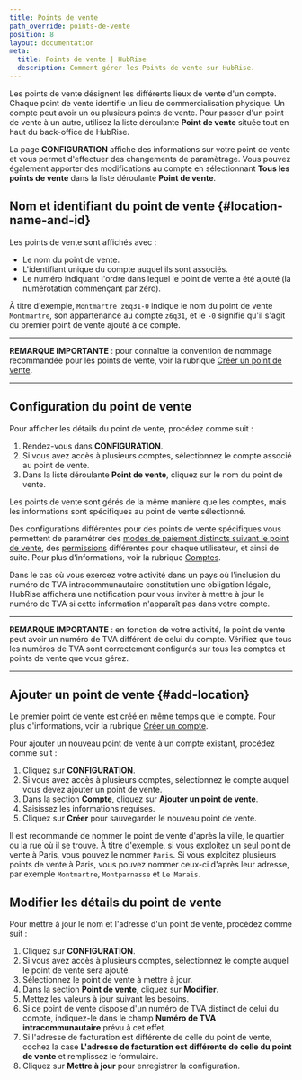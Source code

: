 ```yaml
---
title: Points de vente
path_override: points-de-vente
position: 8
layout: documentation
meta:
  title: Points de vente | HubRise
  description: Comment gérer les Points de vente sur HubRise.
---
```


Les points de vente désignent les différents lieux de vente d'un compte. Chaque point de vente identifie un lieu de commercialisation physique. Un compte peut avoir un ou plusieurs points de vente. Pour passer d'un point de vente à un autre, utilisez la liste déroulante **Point de vente** située tout en haut du back-office de HubRise.

La page **CONFIGURATION** affiche des informations sur votre point de vente et vous permet d'effectuer des changements de paramètrage. Vous pouvez également apporter des modifications au compte en sélectionnant **Tous les points de vente** dans la liste déroulante **Point de vente**.

## Nom et identifiant du point de vente {#location-name-and-id}

Les points de vente sont affichés avec :

- Le nom du point de vente.
- L'identifiant unique du compte auquel ils sont associés.
- Le numéro indiquant l'ordre dans lequel le point de vente a été ajouté (la numérotation commençant par zéro).

À titre d'exemple, `Montmartre z6q31-0` indique le nom du point de vente `Montmartre`, son appartenance au compte `z6q31`, et le `-0` signifie qu'il s'agit du premier point de vente ajouté à ce compte.

---

**REMARQUE IMPORTANTE** : pour connaître la convention de nommage recommandée pour les points de vente, voir la rubrique [Créer un point de vente](/docs/locations#add-location).

---

## Configuration du point de vente

Pour afficher les détails du point de vente, procédez comme suit :

1. Rendez-vous dans **CONFIGURATION**.
2. Si vous avez accès à plusieurs comptes, sélectionnez le compte associé au point de vente.
3. Dans la liste déroulante **Point de vente**, cliquez sur le nom du point de vente.

Les points de vente sont gérés de la même manière que les comptes, mais les informations sont spécifiques au point de vente sélectionné.

Des configurations différentes pour des points de vente spécifiques vous permettent de paramétrer des [modes de paiement distincts suivant le point de vente](/docs/payment#account-or-location-payments), des [permissions](/docs/permissions) différentes pour chaque utilisateur, et ainsi de suite. Pour plus d'informations, voir la rubrique [Comptes](/docs/account/).

Dans le cas où vous exercez votre activité dans un pays où l'inclusion du numéro de TVA intracommunautaire constitution une obligation légale, HubRise affichera une notification pour vous inviter à mettre à jour le numéro de TVA si cette information n'apparaît pas dans votre compte.

---

**REMARQUE IMPORTANTE** : en fonction de votre activité, le point de vente peut avoir un numéro de TVA différent de celui du compte. Vérifiez que tous les numéros de TVA sont correctement configurés sur tous les comptes et points de vente que vous gérez.

---

## Ajouter un point de vente {#add-location}

Le premier point de vente est créé en même temps que le compte. Pour plus d'informations, voir la rubrique [Créer un compte](/docs/account#create-account).

Pour ajouter un nouveau point de vente à un compte existant, procédez comme suit :

1. Cliquez sur **CONFIGURATION**.
2. Si vous avez accès à plusieurs comptes, sélectionnez le compte auquel vous devez ajouter un point de vente.
3. Dans la section **Compte**, cliquez sur **Ajouter un point de vente**.
4. Saisissez les informations requises.
5. Cliquez sur **Créer** pour sauvegarder le nouveau point de vente.

Il est recommandé de nommer le point de vente d'après la ville, le quartier ou la rue où il se trouve. À titre d'exemple, si vous exploitez un seul point de vente à Paris, vous pouvez le nommer `Paris`. Si vous exploitez plusieurs points de vente à Paris, vous pouvez nommer ceux-ci d'après leur adresse, par exemple `Montmartre`, `Montparnasse` et `Le Marais`.

## Modifier les détails du point de vente

Pour mettre à jour le nom et l'adresse d'un point de vente, procédez comme suit :

1. Cliquez sur **CONFIGURATION**.
2. Si vous avez accès à plusieurs comptes, sélectionnez le compte auquel le point de vente sera ajouté.
3. Sélectionnez le point de vente à mettre à jour.
4. Dans la section **Point de vente**, cliquez sur **Modifier**.
5. Mettez les valeurs à jour suivant les besoins.
6. Si ce point de vente dispose d'un numéro de TVA distinct de celui du compte, indiquez-le dans le champ **Numéro de TVA intracommunautaire** prévu à cet effet.
7. Si l'adresse de facturation est différente de celle du point de vente, cochez la case **L'adresse de facturation est différente de celle du point de vente** et remplissez le formulaire.
8. Cliquez sur **Mettre à jour** pour enregistrer la configuration.
